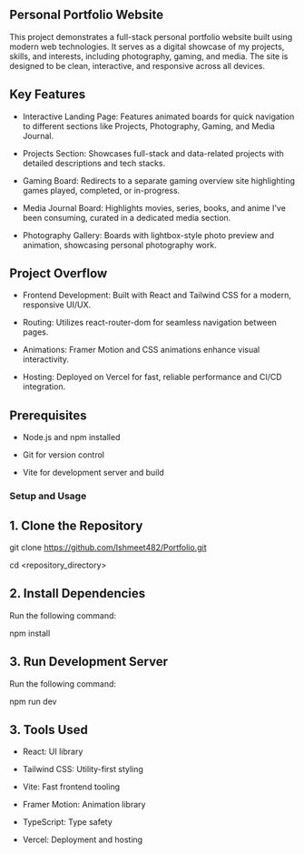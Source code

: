 
## Personal Portfolio Website

This project demonstrates a full-stack personal portfolio website built using modern web technologies. It serves as a digital showcase of my projects, skills, and interests, including photography, gaming, and media. The site is designed to be clean, interactive, and responsive across all devices.

## Key Features

* Interactive Landing Page: Features animated boards for quick navigation to different sections like Projects, Photography, Gaming, and Media Journal.
* Projects Section: Showcases full-stack and data-related projects with detailed descriptions and tech stacks.

* Gaming Board: Redirects to a separate gaming overview site highlighting games played, completed, or in-progress.

* Media Journal Board: Highlights movies, series, books, and anime I've been consuming, curated in a dedicated media section.

* Photography Gallery: Boards with lightbox-style photo preview and animation, showcasing personal photography work.

## Project Overflow

* Frontend Development: Built with React and Tailwind CSS for a modern, responsive UI/UX.

* Routing: Utilizes react-router-dom for seamless navigation between pages.

* Animations: Framer Motion and CSS animations enhance visual interactivity.

* Hosting: Deployed on Vercel for fast, reliable performance and CI/CD integration.

## Prerequisites

* Node.js and npm installed

* Git for version control

* Vite for development server and build

### Setup and Usage

## 1. Clone the Repository

git clone https://github.com/Ishmeet482/Portfolio.git


cd <repository_directory>

## 2. Install Dependencies

Run the following command:

npm install

## 3. Run Development Server

Run the following command:

npm run dev


## 3. Tools Used

* React: UI library

* Tailwind CSS: Utility-first styling

* Vite: Fast frontend tooling

* Framer Motion: Animation library

* TypeScript: Type safety

* Vercel: Deployment and hosting

